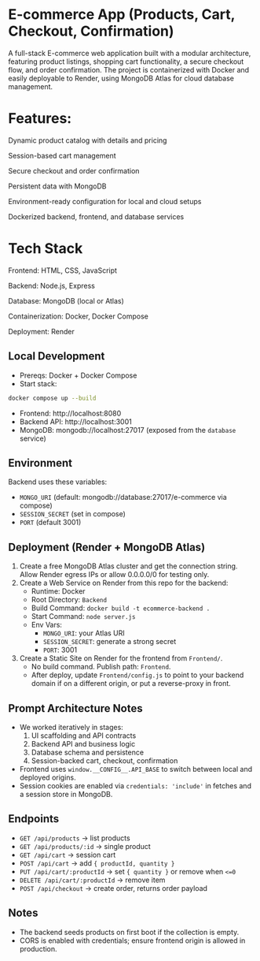 # E-commerce App (Products, Cart, Checkout, Confirmation)

A full-stack E-commerce web application built with a modular architecture, featuring product listings, shopping cart functionality, a secure checkout flow, and order confirmation.
The project is containerized with Docker and easily deployable to Render, using MongoDB Atlas for cloud database management.

# Features:

Dynamic product catalog with details and pricing

Session-based cart management

Secure checkout and order confirmation

Persistent data with MongoDB

Environment-ready configuration for local and cloud setups

Dockerized backend, frontend, and database services

# Tech Stack

Frontend: HTML, CSS, JavaScript

Backend: Node.js, Express

Database: MongoDB (local or Atlas)

Containerization: Docker, Docker Compose

Deployment: Render


## Local Development

- Prereqs: Docker + Docker Compose
- Start stack:

```bash
docker compose up --build
```

- Frontend: http://localhost:8080
- Backend API: http://localhost:3001
- MongoDB: mongodb://localhost:27017 (exposed from the `database` service)

## Environment

Backend uses these variables:
- `MONGO_URI` (default: mongodb://database:27017/e-commerce via compose)
- `SESSION_SECRET` (set in compose)
- `PORT` (default 3001)

## Deployment (Render + MongoDB Atlas)

1. Create a free MongoDB Atlas cluster and get the connection string. Allow Render egress IPs or allow 0.0.0.0/0 for testing only.
2. Create a Web Service on Render from this repo for the backend:
   - Runtime: Docker
   - Root Directory: `Backend`
   - Build Command: `docker build -t ecommerce-backend .`
   - Start Command: `node server.js`
   - Env Vars:
     - `MONGO_URI`: your Atlas URI
     - `SESSION_SECRET`: generate a strong secret
     - `PORT`: 3001
3. Create a Static Site on Render for the frontend from `Frontend/`.
   - No build command. Publish path: `Frontend`.
   - After deploy, update `Frontend/config.js` to point to your backend domain if on a different origin, or put a reverse-proxy in front.

## Prompt Architecture Notes

- We worked iteratively in stages:
  1) UI scaffolding and API contracts
  2) Backend API and business logic
  3) Database schema and persistence
  4) Session-backed cart, checkout, confirmation
- Frontend uses `window.__CONFIG__.API_BASE` to switch between local and deployed origins.
- Session cookies are enabled via `credentials: 'include'` in fetches and a session store in MongoDB.

## Endpoints

- `GET /api/products` → list products
- `GET /api/products/:id` → single product
- `GET /api/cart` → session cart
- `POST /api/cart` → add `{ productId, quantity }`
- `PUT /api/cart/:productId` → set `{ quantity }` or remove when `<=0`
- `DELETE /api/cart/:productId` → remove item
- `POST /api/checkout` → create order, returns order payload

## Notes
- The backend seeds products on first boot if the collection is empty.
- CORS is enabled with credentials; ensure frontend origin is allowed in production.
